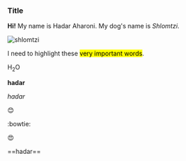 ### Title 
**Hi!** My name is Hadar Aharoni. My dog's name is *Shlomtzi*.      

![shlomtzi](/Users/hadarwinckler/Documents/GitHub/ResearchMethodsHA/photos/872C8AA7-2882-402A-BAAC-BE6915756D42_1_105_c.jpg) 

I need to highlight these <mark>very important words</mark>.

H<sub>2</sub>O

**hadar**

_hadar_

😊
 
 
 :bowtie: 
 
 :heart_eyes:
 
==hadar==
 
 
 







